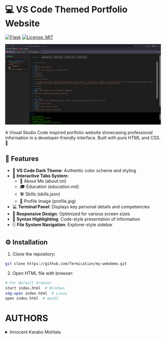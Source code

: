 # 💻 VS Code Themed Portfolio Website

[![Flask](https://img.shields.io/badge/Flask-2.0.3-important)](https://flask.palletsprojects.com/)
[![License: MIT](https://img.shields.io/badge/License-MIT-yellow.svg)](https://opensource.org/licenses/MIT)

![Portfolio Preview](screenshot/screenshot.png)


A Visual Studio Code inspired portfolio website showcasing professional information in a developer-friendly interface. Built with pure HTML and CSS. 🚀

## 🎯 Features

- 🌙 **VS Code Dark Theme**: Authentic color scheme and styling
- 📂 **Interactive Tabs System**: 
  - 📝 About Me (about.txt)
  - 🎓 Education (education.md)
  - 🛠️ Skills (skills.json)
  - 📸 Profile Image (profile.jpg)
- 💻 **Terminal Panel**: Displays key personal details and competencies
- 📱 **Responsive Design**: Optimized for various screen sizes
- 🎨 **Syntax Highlighting**: Code-style presentation of information
- 🗄️ **File System Navigation**: Explorer-style sidebar

## ⚙️ Installation

1. Clone the repository:

```bash
git clone https://github.com/Termication/my-webdemo.git
```

2. Open HTML file with browser:

```bash
# For default browser
start index.html  # Windows
xdg-open index.html  # Linux
open index.html  # macOS
```

# AUTHORS

<details>
    <summary>Innocent Karabo Mohlala</summary>
    <ul>
    <li><a href="https://www.github.com/termication">Github</a></li>
    <li><a href="https://www.twitter.com/Termication_">Twitter</a></li>
    <li><a href="mailto:terminalkarabo@gmail.com">e-mail</a></li>
    </ul>
</details>
